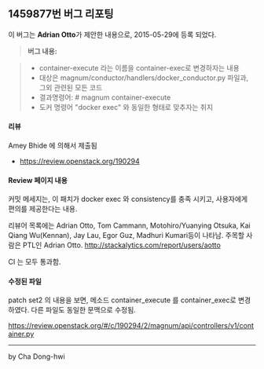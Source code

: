 1459877번 버그 리포팅
-------------

이 버그는  **Adrian Otto**가 제안한 내용으로, 2015-05-29에 등록 되었다. 

> **버그 내용:**

> - container-execute 라는 이름을 container-exec로 변경하자는 내용
> - 대상은 magnum/conductor/handlers/docker_conductor.py 파일과, 그외 관련된 모든 코드
> - 결과명령어: # magnum container-execute
> - 도커 명령어 "docker exec" 와 동일한 형태로 맞추자는 취지

#### <i class="icon-file"></i> 리뷰

Amey Bhide 에 의해서 제출됨
 - https://review.openstack.org/190294

#### <i class="icon-folder-open"></i> Review 페이지 내용 

커밋 메세지는, 이 패치가 docker exec 와 consistency를 충족 시키고, 사용자에게 편의를 제공한다는 내용. 

리뷰어 목록에는 Adrian Otto, Tom Cammann, Motohiro/Yuanying Otsuka, Kai Qiang Wu(Kennan), Jay Lau, Egor Guz, Madhuri Kumari등이 나타남. 주목할 사람은 PTL인 Adrian Otto. 
http://stackalytics.com/report/users/aotto 

CI 는 모두 통과함.

#### <i class="icon-pencil"></i> 수정된 파일  
patch set2 의 내용을 보면, 메소드 container_execute 를 container_exec로 변경 하였다. 다른 파일도 동일한 문맥으로 수정됨.

https://review.openstack.org/#/c/190294/2/magnum/api/controllers/v1/container.py

-------------
by Cha Dong-hwi
